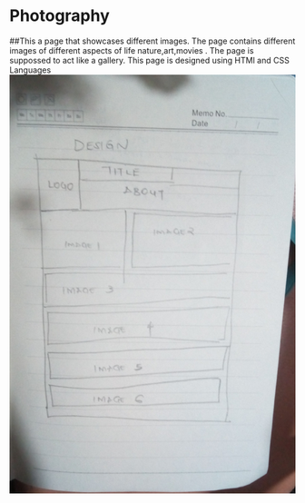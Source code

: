 # Photography
##This a  page that showcases different images.
The page contains different images of different aspects of life nature,art,movies .
The page is suppossed to act like a gallery.
This page is designed using HTMl and CSS Languages
![](/Images/design.jpg)
